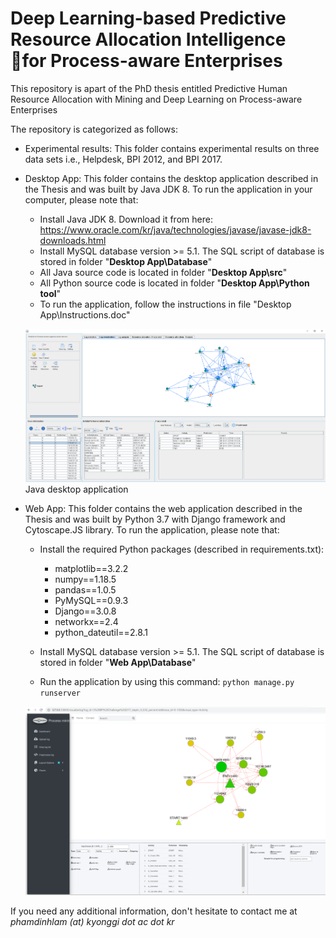 # Deep Learning-based Predictive Resource Allocation Intelligence for Process-aware Enterprises

This repository is apart of the PhD thesis entitled Predictive Human Resource Allocation with Mining and Deep Learning on Process-aware Enterprises

The repository is categorized as follows:
- Experimental results: This folder contains experimental results on three data sets i.e., Helpdesk, BPI 2012, and BPI 2017.
- Desktop App: This folder contains the desktop application described in the Thesis and was built by Java JDK 8. 
To run the application in your computer, please note that: 
    + Install Java JDK 8. Download it from here: https://www.oracle.com/kr/java/technologies/javase/javase-jdk8-downloads.html
    + Install MySQL database version >= 5.1. The SQL script of database is stored in folder "**Desktop App\Database**"
    + All Java source code is located in folder "**Desktop App\src**"
    + All Python source code is located in folder "**Desktop App\Python tool**"
    + To run the application, follow the instructions in file "Desktop App\Instructions.doc" 
    
    ![Desktop Application](./Images/DesktopUI1.png)
    Java desktop application 

- Web App: This folder contains the web application described in the Thesis and was built by Python 3.7 with Django framework and Cytoscape.JS library. 
To run the application, please note that:
    + Install the required Python packages (described in requirements.txt):
        + matplotlib==3.2.2
        + numpy==1.18.5
        + pandas==1.0.5
        + PyMySQL==0.9.3
        + Django==3.0.8
        + networkx==2.4
        + python_dateutil==2.8.1
        
     + Install MySQL database version >= 5.1. The SQL script of database is stored in folder "**Web App\Database**"
     + Run the application by using this command: `python manage.py runserver`
    
    ![Web Application](./Images/WebUI1.png)
     
If you need any additional information, don't hesitate to contact me at _phamdinhlam (at) kyonggi dot ac dot kr_
 
